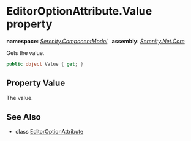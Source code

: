 # EditorOptionAttribute.Value property
**namespace:** *[Serenity.ComponentModel](../../README.md#serenity.componentmodel-namespace)*   **assembly**: *[Serenity.Net.Core](../../README.md)*

Gets the value.

```csharp
public object Value { get; }
```

## Property Value

The value.

## See Also

* class [EditorOptionAttribute](../EditorOptionAttribute.md)